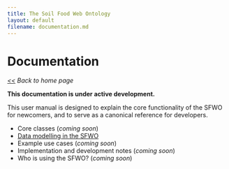 ```yaml
---
title: The Soil Food Web Ontology
layout: default
filename: documentation.md
--- 
```


# Documentation

*[<<](https://soilfoodwebontology.github.io/) Back to home page*

**This documentation is under active development.**

This user manual is designed to explain the core functionality of the SFWO for newcomers, and to serve as a canonical reference for developers.

- Core classes (*coming soon*)
- [Data modelling in the SFWO](data_modelling.md)
- Example use cases (*coming soon*)
- Implementation and development notes (*coming soon*)
- Who is using the SFWO? (*coming soon*)

